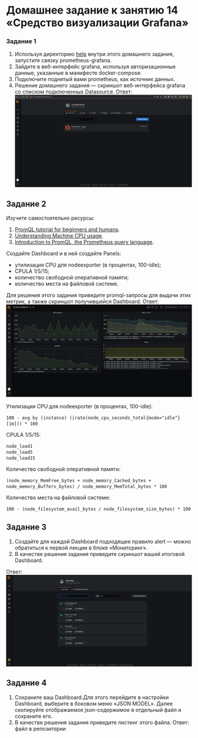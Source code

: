 # Домашнее задание к занятию 14 «Средство визуализации Grafana»

### Задание 1

1. Используя директорию [help](https://github.com/netology-code/mnt-homeworks/blob/MNT-video/10-monitoring-03-grafana/help) внутри этого домашнего задания, запустите связку prometheus-grafana.
2. Зайдите в веб-интерфейс grafana, используя авторизационные данные, указанные в манифесте docker-compose.
3. Подключите поднятый вами prometheus, как источник данных.
4. Решение домашнего задания — скриншот веб-интерфейса grafana со списком подключенных Datasource.
Ответ: ![screenshot](/screenshots/1.png)

## Задание 2

Изучите самостоятельно ресурсы:

1. [PromQL tutorial for beginners and humans](https://valyala.medium.com/promql-tutorial-for-beginners-9ab455142085).
2. [Understanding Machine CPU usage](https://www.robustperception.io/understanding-machine-cpu-usage).
3. [Introduction to PromQL, the Prometheus query language](https://grafana.com/blog/2020/02/04/introduction-to-promql-the-prometheus-query-language/).

Создайте Dashboard и в ней создайте Panels:

- утилизация CPU для nodeexporter (в процентах, 100-idle);
- CPULA 1/5/15;
- количество свободной оперативной памяти;
- количество места на файловой системе.

Для решения этого задания приведите promql-запросы для выдачи этих метрик, а также скриншот получившейся Dashboard.
Ответ: ![screenshot](/screenshots/2.png)

Утилизация CPU для nodeexporter (в процентах, 100-idle):
```
100 - avg by (instance) (irate(node_cpu_seconds_total{mode="idle"}[1m])) * 100
```

CPULA 1/5/15:
```
node_load1
node_load5
node_load15
```

Количество свободной оперативной памяти:
```
(node_memory_MemFree_bytes + node_memory_Cached_bytes + node_memory_Buffers_bytes) / node_memory_MemTotal_bytes * 100
```

Количество места на файловой системе:
```
100 - (node_filesystem_avail_bytes / node_filesystem_size_bytes) * 100
```

## Задание 3

1. Создайте для каждой Dashboard подходящее правило alert — можно обратиться к первой лекции в блоке «Мониторинг».
2. В качестве решения задания приведите скриншот вашей итоговой Dashboard.

Ответ: ![screenshot](/screenshots/3.png)

## Задание 4

1. Сохраните ваш Dashboard.Для этого перейдите в настройки Dashboard, выберите в боковом меню «JSON MODEL». Далее скопируйте отображаемое json-содержимое в отдельный файл и сохраните его.
2. В качестве решения задания приведите листинг этого файла.
Ответ: файл в репозитории